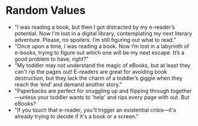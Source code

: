 # Random Values

- "I was reading a book, but then I got distracted by my e-reader’s potential. Now I'm lost in a digital library, contemplating my next literary adventure. Please, no spoilers. I’m still figuring out what to read."
- "Once upon a time, I was reading a book. Now I’m lost in a labyrinth of e-books, trying to figure out which one will be my next escape. It’s a good problem to have, right?"
- "My toddler may not understand the magic of eBooks, but at least they can't rip the pages out! E-readers are great for avoiding book destruction, but they lack the charm of a toddler’s giggle when they reach the ‘end’ and demand another story."
- "Paperbacks are perfect for snuggling up and flipping through together—unless your toddler wants to 'help' and rips every page with out. But eBooks?
- "If you touch that e-reader, you'll trigger an existential crisis—it's already trying to decide if it's a book or a screen."